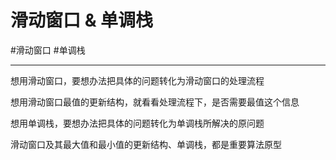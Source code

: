 # 滑动窗口 & 单调栈

#滑动窗口 #单调栈 

---




想用滑动窗口，要想办法把具体的问题转化为滑动窗口的处理流程

想用滑动窗口最值的更新结构，就看看处理流程下，是否需要最值这个信息

想用单调栈，要想办法把具体的问题转化为单调栈所解决的原问题

滑动窗口及其最大值和最小值的更新结构、单调栈，都是重要算法原型
